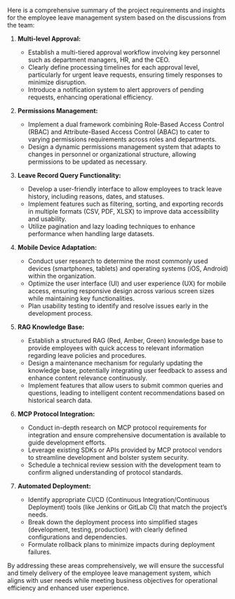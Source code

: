 Here is a comprehensive summary of the project requirements and insights for the employee leave management system based on the discussions from the team:

1. **Multi-level Approval:**
   - Establish a multi-tiered approval workflow involving key personnel such as department managers, HR, and the CEO.
   - Clearly define processing timelines for each approval level, particularly for urgent leave requests, ensuring timely responses to minimize disruption.
   - Introduce a notification system to alert approvers of pending requests, enhancing operational efficiency.

2. **Permissions Management:**
   - Implement a dual framework combining Role-Based Access Control (RBAC) and Attribute-Based Access Control (ABAC) to cater to varying permissions requirements across roles and departments.
   - Design a dynamic permissions management system that adapts to changes in personnel or organizational structure, allowing permissions to be updated as necessary.

3. **Leave Record Query Functionality:**
   - Develop a user-friendly interface to allow employees to track leave history, including reasons, dates, and statuses.
   - Implement features such as filtering, sorting, and exporting records in multiple formats (CSV, PDF, XLSX) to improve data accessibility and usability.
   - Utilize pagination and lazy loading techniques to enhance performance when handling large datasets.

4. **Mobile Device Adaptation:**
   - Conduct user research to determine the most commonly used devices (smartphones, tablets) and operating systems (iOS, Android) within the organization.
   - Optimize the user interface (UI) and user experience (UX) for mobile access, ensuring responsive design across various screen sizes while maintaining key functionalities.
   - Plan usability testing to identify and resolve issues early in the development process.

5. **RAG Knowledge Base:**
   - Establish a structured RAG (Red, Amber, Green) knowledge base to provide employees with quick access to relevant information regarding leave policies and procedures.
   - Design a maintenance mechanism for regularly updating the knowledge base, potentially integrating user feedback to assess and enhance content relevance continuously.
   - Implement features that allow users to submit common queries and questions, leading to intelligent content recommendations based on historical search data.

6. **MCP Protocol Integration:**
   - Conduct in-depth research on MCP protocol requirements for integration and ensure comprehensive documentation is available to guide development efforts.
   - Leverage existing SDKs or APIs provided by MCP protocol vendors to streamline development and bolster system security.
   - Schedule a technical review session with the development team to confirm aligned understanding of protocol standards.

7. **Automated Deployment:**
   - Identify appropriate CI/CD (Continuous Integration/Continuous Deployment) tools (like Jenkins or GitLab CI) that match the project’s needs.
   - Break down the deployment process into simplified stages (development, testing, production) with clearly defined configurations and dependencies.
   - Formulate rollback plans to minimize impacts during deployment failures.

By addressing these areas comprehensively, we will ensure the successful and timely delivery of the employee leave management system, which aligns with user needs while meeting business objectives for operational efficiency and enhanced user experience.
